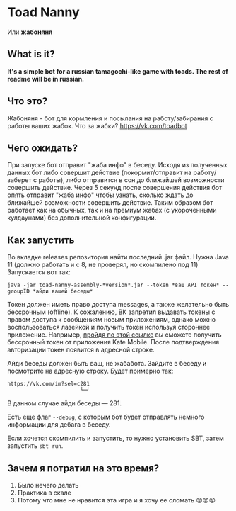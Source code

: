 # Toad Nanny

Или **жабоняня**

## What is it?

**It's a simple bot for a russian tamagochi-like game with toads. The rest of readme will be in russian.**

## Что это?

Жабоняня - бот для кормления и посылания на работу/забирания с работы ваших жабок. Что за жабки? https://vk.com/toadbot

## Чего ожидать?

При запуске бот отправит "жаба инфо" в беседу. Исходя из полученных данных бот либо совершит действие (покормит/отправит на работу/заберет с работы), либо отправится в сон до ближайшей возможности совершить действие. Через 5 секунд после совершения действия бот опять отправит "жаба инфо" чтобы узнать, сколько ждать до ближайшей возможности совершить действие. Таким образом бот работает как на обычных, так и на премиум жабах (с укороченными кулдаунами) без дополнительной конфигурации.

## Как запустить

Во вкладке releases репозитория найти последний .jar файл. Нужна Java 11 (должно работать и с 8, не проверял, но скомпилено под 11)
Запускается вот так:

```shell
java -jar toad-nanny-assembly-*version*.jar --token *ваш API токен* --groupID *айди вашей беседы*
```

Токен должен иметь право доступа messages, а также желательно быть бессрочным (offline). К сожалению, ВК запретил выдавать токены с правом доступа к сообщениям новым приложениям, однако можно воспользоваться лазейкой и получить токен используя стороннее приложение. Например, [пройдя по этой ссылке](https://oauth.vk.com/authorize?client_id=2685278&display=page&redirect_uri=https://oauth.vk.com/blank.html&scope=messages,offline&response_type=token&v=5.52) вы сможете получить бессрочный токен от приложения Kate Mobile. После подтверждения авторизации токен появится в адресной строке.

Айди беседы должен быть ваш, не жабабота. Зайдите в беседу и посмотрите на адресную строку. Будет примерно так:

```
https://vk.com/im?sel=c281
                       └─┘
```

В данном случае айди беседы — 281.

Есть еще флаг `--debug`, с которым бот будет отправлять немного информации для дебага в беседу.

Если хочется скомпилить и запустить, то нужно установить SBT, затем запустить `sbt run`.

## Зачем я потратил на это время?

1. Было нечего делать
2. Практика в скале
3. Потому что мне не нравится эта игра и я хочу ее сломать 😡😡😡
